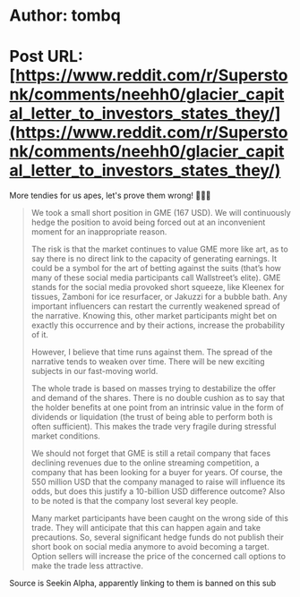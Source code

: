# Author: tombq
# Post URL: [https://www.reddit.com/r/Superstonk/comments/neehh0/glacier_capital_letter_to_investors_states_they/](https://www.reddit.com/r/Superstonk/comments/neehh0/glacier_capital_letter_to_investors_states_they/)


More tendies for us apes, let's prove them wrong! 🚀🚀🚀

>We took a small short position in GME (167 USD). We will continuously hedge the position to avoid being forced out at an inconvenient moment for an inappropriate reason.  
>  
>The risk is that the market continues to value GME more like art, as to say there is no direct link to the capacity of generating earnings. It could be a symbol for the art of betting against the suits (that’s how many of these social media participants call Wallstreet’s elite). GME stands for the social media provoked short squeeze, like Kleenex for tissues, Zamboni for ice resurfacer, or Jakuzzi for a bubble bath. Any important influencers can restart the currently weakened spread of the narrative. Knowing this, other market participants might bet on exactly this occurrence and by their actions, increase the probability of it.  
>  
>However, I believe that time runs against them. The spread of the narrative tends to weaken over time. There will be new exciting subjects in our fast-moving world.  
>  
>The whole trade is based on masses trying to destabilize the offer and demand of the shares. There is no double cushion as to say that the holder benefits at one point from an intrinsic value in the form of dividends or liquidation (the trust of being able to perform both is often sufficient). This makes the trade very fragile during stressful market conditions.  
>  
>We should not forget that GME is still a retail company that faces declining revenues due to the online streaming competition, a company that has been looking for a buyer for years. Of course, the 550 million USD that the company managed to raise will influence its odds, but does this justify a 10-billion USD difference outcome? Also to be noted is that the company lost several key people.  
>  
>Many market participants have been caught on the wrong side of this trade. They will anticipate that this can happen again and take precautions. So, several significant hedge funds do not publish their short book on social media anymore to avoid becoming a target. Option sellers will increase the price of the concerned call options to make the trade less attractive.

Source is Seekin Alpha, apparently linking to them is banned on this sub